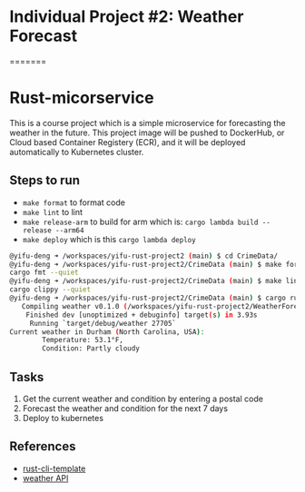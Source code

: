 # Individual Project #2: Weather Forecast

=======

# Rust-micorservice

This is a course project which is a simple microservice for forecasting the weather in the future. This project image will be pushed to DockerHub, or Cloud based Container Registery (ECR), and it will be deployed automatically to Kubernetes cluster.

## Steps to run

- `make format` to format code
- `make lint` to lint
- `make release-arm` to build for arm which is: `cargo lambda build --release --arm64`
- `make deploy` which is this `cargo lambda deploy`

```bash
@yifu-deng ➜ /workspaces/yifu-rust-project2 (main) $ cd CrimeData/
@yifu-deng ➜ /workspaces/yifu-rust-project2/CrimeData (main) $ make format
cargo fmt --quiet
@yifu-deng ➜ /workspaces/yifu-rust-project2/CrimeData (main) $ make lint
cargo clippy --quiet
@yifu-deng ➜ /workspaces/yifu-rust-project2/CrimeData (main) $ cargo run 27705
   Compiling weather v0.1.0 (/workspaces/yifu-rust-project2/WeatherForecast)
    Finished dev [unoptimized + debuginfo] target(s) in 3.93s
     Running `target/debug/weather 27705`
Current weather in Durham (North Carolina, USA): 
        Temperature: 53.1°F, 
        Condition: Partly cloudy
```

## Tasks

1. Get the current weather and condition by entering a postal code
2. Forecast the weather and condition for the next 7 days
3. Deploy to kubernetes


## References

- [rust-cli-template](https://github.com/kbknapp/rust-cli-template)
- [weather API](https://www.weatherapi.com/my/)
